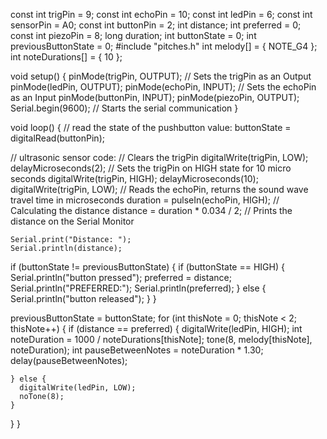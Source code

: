 const int trigPin = 9;
const int echoPin = 10;
const int ledPin = 6;
const int sensorPin = A0;
const int buttonPin = 2;
int distance;
int preferred = 0;
const int piezoPin = 8;
long duration;
int buttonState = 0;
int previousButtonState = 0;
#include "pitches.h"
int melody[] = {
  NOTE_G4
};
int noteDurations[] = {
  10
};



void setup() {
  pinMode(trigPin, OUTPUT);  // Sets the trigPin as an Output
  pinMode(ledPin, OUTPUT);
  pinMode(echoPin, INPUT);  // Sets the echoPin as an Input
  pinMode(buttonPin, INPUT);
  pinMode(piezoPin, OUTPUT);
  Serial.begin(9600);  // Starts the serial communication
}

void loop() {
  // read the state of the pushbutton value:
  buttonState = digitalRead(buttonPin);

  // ultrasonic sensor code:
  // Clears the trigPin
  digitalWrite(trigPin, LOW);
  delayMicroseconds(2);
  // Sets the trigPin on HIGH state for 10 micro seconds
  digitalWrite(trigPin, HIGH);
  delayMicroseconds(10);
  digitalWrite(trigPin, LOW);
  // Reads the echoPin, returns the sound wave travel time in microseconds
  duration = pulseIn(echoPin, HIGH);
  // Calculating the distance
  distance = duration * 0.034 / 2;
  // Prints the distance on the Serial Monitor

    Serial.print("Distance: ");
    Serial.println(distance);


  if (buttonState != previousButtonState) {
    if (buttonState == HIGH) {
      Serial.println("button pressed");
      preferred = distance;
      Serial.println("PREFERRED:");
      Serial.println(preferred);
    } else {
      Serial.println("button released");
    }
  }

  previousButtonState = buttonState;
  for (int thisNote = 0; thisNote < 2; thisNote++) {
    if (distance == preferred) {
      digitalWrite(ledPin, HIGH);
      int noteDuration = 1000 / noteDurations[thisNote];
      tone(8, melody[thisNote], noteDuration);
      int pauseBetweenNotes = noteDuration * 1.30;
      delay(pauseBetweenNotes);

    } else {
      digitalWrite(ledPin, LOW);
      noTone(8);
    }
  }
}
